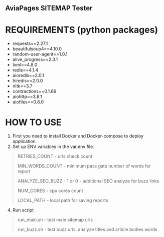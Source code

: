## AviaPages SITEMAP Tester

# REQUIREMENTS (python packages)
* requests==2.27.1
* beautifulsoup4==4.10.0
* random-user-agent==1.0.1
* alive_progress==2.3.1
* lxml==4.8.0
* redis==4.1.4
* aioredis==2.0.1
* hiredis==2.0.0
* nltk==3.7
* contractions==0.1.66
* aiohttp==3.8.1
* aiofiles==0.8.0

# HOW TO USE
1. First you need to install Docker and Docker-compose to deploy application.
2. Set up ENV variables in the var.env file.
> RETRIES_COUNT - urls check count
> 
> MIN_WORDS_COUNT - minimum pass gate number of words for report
>
> ANALYZE_SEO_BUZZ - 1 or 0 - additional SEO analyze for buzz links
> 
> NUM_CORES - cpu cores count
> 
> LOCAL_PATH - local path for saving reports
4. Run script
> run_main.sh - test main sitemap urls
> 
> run_buzz.sh - test buzz urls, analyze titles and article bodies words